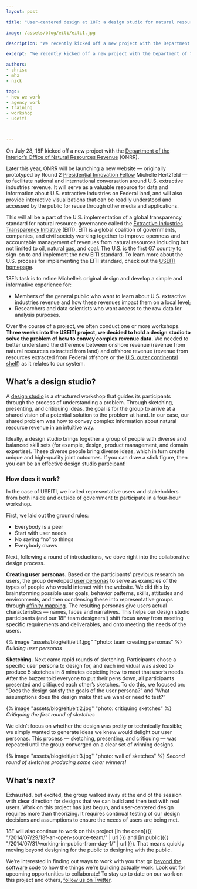 ```yaml
---
layout: post

title: "User-centered design at 18F: a design studio for natural resource revenues"

image: /assets/blog/eiti/eiti1.jpg

description: "We recently kicked off a new project with the Department of the Interior’s Office of Natural Resources Revenue (ONRR). Three weeks into the project, we decided to hold a design studio to solve the problem of how to convey complex revenue data. We needed to better understand the difference between onshore revenue (revenue from natural resources extracted from land) and offshore revenue (revenue from resources extracted from Federal offshore or the U.S. outer continental shelf) as it relates to our system. What is a design studio, you ask..."

excerpt: "We recently kicked off a new project with the Department of the Interior’s Office of Natural Resources Revenue (ONRR). Three weeks into the project, we decided to hold a design studio to solve the problem of how to convey complex revenue data. We needed to better understand the difference between onshore revenue (revenue from natural resources extracted from land) and offshore revenue (revenue from resources extracted from Federal offshore or the U.S. outer continental shelf) as it relates to our system. What is a design studio, you ask..."

authors:
- chrisc
- mhz
- nick

tags:
- how we work
- agency work
- training
- workshop
- useiti



---
```

On July 28, 18F kicked off a new project with the [Department of the Interior’s Office of Natural Resources Revenue](http://onrr.gov/) (ONRR).

Later this year, ONRR will be launching a new website — originally prototyped by Round 2 [Presidential Innovation Fellow](https://obamawhitehouse.archives.gov/innovationfellows/meet-the-fellows) Michelle Hertzfeld — to facilitate national and international conversation around U.S. extractive industries revenue. It will serve as a valuable resource for data and information about U.S. extractive industries on Federal land, and will also provide interactive visualizations that can be readily understood and accessed by the public for reuse through other media and applications.

<!-- more -->

This will all be a part of the U.S. implementation of a global transparency standard for natural resource governance called the [Extractive Industries Transparency Initiative](http://eiti.org/) (EITI). EITI is a global coalition of governments, companies, and civil society working together to improve openness and accountable management of revenues from natural resources including but not limited to oil, natural gas, and coal. The U.S. is the first G7 country to sign-on to and implement the new EITI standard. To learn more about the U.S. process for implementing the EITI standard, check out the [USEITI homepage](http://www.doi.gov/EITI/index.cfm).

18F’s task is to refine Michelle’s original design and develop a simple and informative experience for:

* Members of the general public who want to learn about U.S. extractive industries revenue and how these revenues impact them on a local level;
* Researchers and data scientists who want access to the raw data for analysis purposes.

Over the course of a project, we often conduct one or more workshops. **Three weeks into the USEITI project, we decided to hold a design studio to solve the problem of how to convey complex revenue data.** We needed to better understand the difference between onshore revenue (revenue from natural resources extracted from land) and offshore revenue (revenue from resources extracted from Federal offshore or the [U.S. outer continental shelf](https://en.wikipedia.org/wiki/Outer_Continental_Shelf)) as it relates to our system.

## What’s a design studio?

A [design studio](http://www.uxbooth.com/articles/design-studios-the-good-the-bad-and-the-science/) is a structured workshop that guides its participants through the process of understanding a problem. Through sketching, presenting, and critiquing ideas, the goal is for the group to arrive at a shared vision of a potential solution to the problem at hand. In our case, our shared problem was how to convey complex information about natural resource revenue in an intuitive way.

Ideally, a design studio brings together a group of people with diverse and balanced skill sets (for example, design, product management, and domain expertise). These diverse people bring diverse ideas, which in turn create unique and high-quality joint outcomes. If you can draw a stick figure, then you can be an effective design studio participant!

### How does it work?

In the case of USEITI, we invited representative users and stakeholders from both inside and outside of government to participate in a four-hour workshop.  

First, we laid out the ground rules:

* Everybody is a peer
* Start with user needs
* No saying “no” to things
* Everybody draws

Next, following a round of introductions, we dove right into the collaborative design process.

**Creating user personas.** Based on the participants’ previous research on users, the group developed [user personas](http://www.usability.gov/how-to-and-tools/methods/personas.html) to serve as examples of the types of people who would interact with the website. We did this by brainstorming possible user goals, behavior patterns, skills, attitudes and environments, and then condensing these into representative groups through [affinity mapping](https://en.wikipedia.org/wiki/Affinity_diagram). The resulting personas give users actual characteristics — names, faces and narratives. This helps our design studio participants (and our 18F team designers!) shift focus away from meeting specific requirements and deliverables, and onto meeting the needs of the users.

{% image "assets/blog/eiti/eiti1.jpg" "photo: team creating personas" %}
_Building user personas_

**Sketching.** Next came rapid rounds of sketching. Participants chose a specific user persona to design for, and each individual was asked to produce 5 sketches in 8 minutes depicting how to meet that user’s needs. After the buzzer told everyone to put their pens down, all participants presented and critiqued each other’s sketches. To do this, we focused on: “Does the design satisfy the goals of the user persona?” and “What assumptions does the design make that we want or need to test?”

{% image "assets/blog/eiti/eiti2.jpg" "photo: critiquing sketches" %}
_Critiquing the first round of sketches_

We didn’t focus on whether the design was pretty or technically feasible; we simply wanted to generate ideas we knew would delight our user personas. This process — sketching, presenting, and critiquing — was repeated until the group converged on a clear set of winning designs.

{% image "assets/blog/eiti/eiti3.jpg" "photo: wall of sketches" %}
_Second round of sketches producing some clear winners!_

## What’s next?

Exhausted, but excited, the group walked away at the end of the session with clear direction for designs that we can build and then test with real users. Work on this project has just begun, and user-centered design requires more than theorizing. It requires continual testing of our design decisions and assumptions to ensure the needs of users are being met.  

18F will also continue to work on this project [in the open]({{ "/2014/07/29/18f-an-open-source-team/" | url }}) and [in public]({{ "/2014/07/31/working-in-public-from-day-1/" | url }}). That means quickly moving beyond designing for the public to designing with the public.

We’re interested in finding out ways to work with you that go [beyond the software code](https://github.com/18f) to how the things we’re building actually work. Look out for upcoming opportunities to collaborate! To stay up to date on our work on this project and others, [follow us on Twitter](https://twitter.com/18F).
